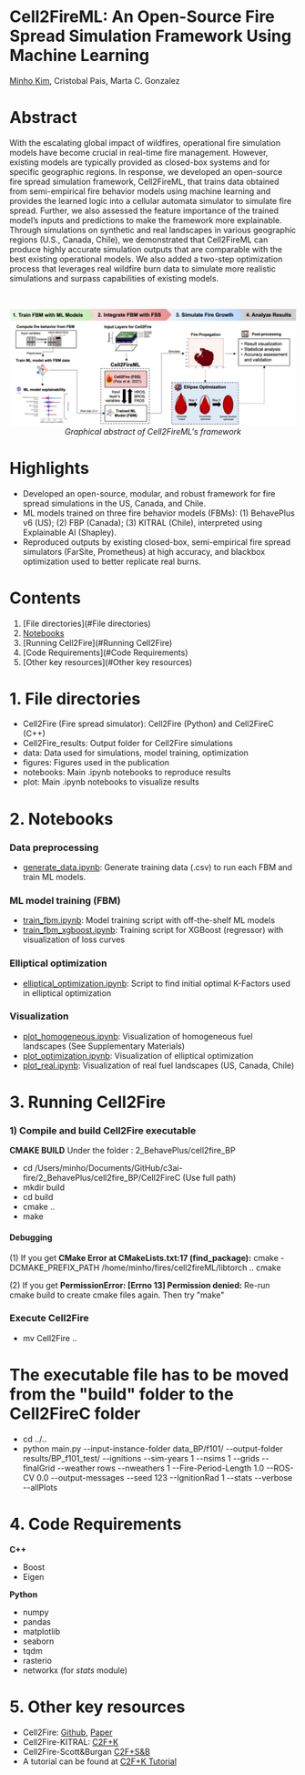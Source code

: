 # Cell2FireML: An Open-Source Fire Spread Simulation Framework Using Machine Learning
[Minho Kim](https://minho.me), Cristobal Pais, Marta C. Gonzalez

# Abstract
With the escalating global impact of wildfires, operational fire simulation models have become crucial in real-time fire management. However, existing models are typically provided as closed-box systems and for specific geographic regions. In response, we developed an open-source fire spread simulation framework, Cell2FireML, that trains data obtained from semi-empirical fire behavior models using machine learning and provides the learned logic into a cellular automata simulator to simulate fire spread. Further, we also assessed the feature importance of the trained model’s inputs and predictions to make the framework more explainable. Through simulations on synthetic and real landscapes in various geographic regions (U.S., Canada, Chile), we demonstrated that Cell2FireML can produce highly accurate simulation outputs that are comparable with the best existing operational models. We also added a two-step optimization process that leverages real wildfire burn data to simulate more realistic simulations and surpass capabilities of existing models.

<br/>
<p align="center">
  <img src="figures/graphical_abstract.jpg" width="900">
  <br><i>Graphical abstract of Cell2FireML's framework</i>
</p>

# Highlights
* Developed an open-source, modular, and robust framework for fire spread simulations in the US, Canada, and Chile.
* ML models trained on three fire behavior models (FBMs): (1) BehavePlus v6 (US); (2) FBP (Canada); (3) KITRAL (Chile), interpreted using Explainable AI (Shapley).
* Reproduced outputs by existing closed-box, semi-empirical fire spread simulators (FarSite, Prometheus) at high accuracy, and blackbox optimization used to better replicate real burns.

# Contents
1. [File directories](#File directories)
2. [Notebooks](#Notebooks)
3. [Running Cell2Fire](#Running Cell2Fire)
4. [Code Requirements](#Code Requirements)
5. [Other key resources](#Other key resources)

# 1. File directories
* Cell2Fire (Fire spread simulator): Cell2Fire (Python) and Cell2FireC (C++)
* Cell2Fire_results: Output folder for Cell2Fire simulations
* data: Data used for simulations, model training, optimization
* figures: Figures used in the publication
* notebooks: Main .ipynb notebooks to reproduce results
* plot: Main .ipynb notebooks to visualize results

# 2. Notebooks
### Data preprocessing
* [generate_data.ipynb](notebooks/generate_data.ipynb): Generate training data (.csv) to run each FBM and train ML models.

### ML model training (FBM)
* [train_fbm.ipynb](notebooks/train_fbm.ipnb): Model training script with off-the-shelf ML models
* [train_fbm_xgboost.ipynb](notebooks/train_fbm_xgboost.ipynb): Training script for XGBoost (regressor) with visualization of loss curves

### Elliptical optimization
* [elliptical_optimization.ipynb](notebooks/elliptical_optimization.ipynb): Script to find initial optimal K-Factors used in elliptical optimization

### Visualization
* [plot_homogeneous.ipynb](notebooks/plot_homogeneous.ipynb): Visualization of homogeneous fuel landscapes (See Supplementary Materials)
* [plot_optimization.ipynb](notebooks/plot_optimization.ipynb): Visualization of elliptical optimization
* [plot_real.ipynb](notebooks/plot_real.iypnb): Visualization of real fuel landscapes (US, Canada, Chile)

# 3. Running Cell2Fire
### 1) Compile and build Cell2Fire executable
**CMAKE BUILD**
Under the folder : 2_BehavePlus/cell2fire_BP
- cd /Users/minho/Documents/GitHub/c3ai-fire/2_BehavePlus/cell2fire_BP/Cell2FireC (Use full path)
- mkdir build
- cd build
- cmake ..
- make

#### Debugging
(1) If you get **CMake Error at CMakeLists.txt:17 (find_package):**
cmake -DCMAKE_PREFIX_PATH /home/minho/fires/cell2fireML/libtorch ..
cmake 

(2) If you get **PermissionError: [Errno 13] Permission denied:**
Re-run cmake build to create cmake files again. Then try "make"

### Execute Cell2Fire
- mv Cell2Fire ..
# The executable file has to be moved from the "build" folder to the Cell2FireC folder
- cd ../..
- python main.py --input-instance-folder data_BP/f101/ --output-folder results/BP_f101_test/ --ignitions --sim-years 1 --nsims 1 --grids --finalGrid --weather rows --nweathers 1 --Fire-Period-Length 1.0 --ROS-CV 0.0 --output-messages --seed 123 --IgnitionRad 1 --stats --verbose --allPlots

# 4. Code Requirements
**C++**
- Boost
- Eigen

**Python**
- numpy
- pandas
- matplotlib
- seaborn
- tqdm
- rasterio
- networkx (for *stats* module)

# 5. Other key resources
* Cell2Fire: [Github](https://github.com/cell2fire/Cell2Fire), [Paper](https://www.frontiersin.org/articles/10.3389/ffgc.2021.692706/full)
* Cell2Fire-KITRAL: [C2F+K](https://github.com/fire2a/C2FK)
* Cell2Fire-Scott&Burgan [C2F+S&B](https://github.com/fire2a/C2FSB)
* A tutorial can be found at [C2F+K Tutorial](https://docs.google.com/presentation/d/1Y6fPAhDrSThGSvYFvqdccXTvVrUcvbHZsDLAwbfMD18/edit?usp=sharing)
